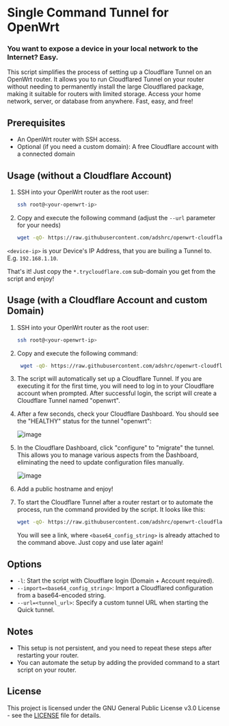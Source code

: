 # Single Command Tunnel for OpenWrt

### You want to expose a device in your local network to the Internet? Easy.

This script simplifies the process of setting up a Cloudflare Tunnel on an OpenWrt router. It allows you to run Cloudflared Tunnel on your router without needing to permanently install the large Cloudflared package, making it suitable for routers with limited storage. Access your home network, server, or database from anywhere. Fast, easy, and free!

## Prerequisites

- An OpenWrt router with SSH access.
- Optional (if you need a custom domain): A free Cloudflare account with a connected domain

## Usage (without a Cloudflare Account)

1. SSH into your OpenWrt router as the root user:

   ```sh
   ssh root@<your-openwrt-ip>
   ```

2. Copy and execute the following command (adjust the `--url` parameter for your needs)

   ```sh
   wget -qO- https://raw.githubusercontent.com/adshrc/openwrt-cloudflared/main/script.sh | ash -s -- --url=http://<device-ip>:80
   ```
`<device-ip>` is your Device's IP Address, that you are builing a Tunnel to. E.g. `192.168.1.10`.

That's it! Just copy the `*.trycloudflare.com` sub-domain you get from the script and enjoy!

## Usage (with a Cloudflare Account and custom Domain)

1. SSH into your OpenWrt router as the root user:

   ```sh
   ssh root@<your-openwrt-ip>
   ```

2. Copy and execute the following command:

    ```sh
     wget -qO- https://raw.githubusercontent.com/adshrc/openwrt-cloudflared/main/script.sh | ash -s -- -l
     ```

3. The script will automatically set up a Cloudflare Tunnel. If you are executing it for the first time, you will need to log in to your Cloudflare account when prompted. After successful login, the script will create a Cloudflare Tunnel named "openwrt".

4. After a few seconds, check your Cloudflare Dashboard. You should see the "HEALTHY" status for the tunnel "openwrt":

   ![image](https://user-images.githubusercontent.com/16599151/269317318-795b6104-c2b0-4a57-9268-1f0450d161ad.png)

5. In the Cloudflare Dashboard, click "configure" to "migrate" the tunnel. This allows you to manage various aspects from the Dashboard, eliminating the need to update configuration files manually.

   ![image](https://github.com/adshrc/openwrt-cloudflared/assets/16599151/521058a9-3c74-48b9-9f61-881a8fe85181)

6. Add a public hostname and enjoy!

7. To start the Cloudflare Tunnel after a router restart or to automate the process, run the command provided by the script. It looks like this:

   ```sh
   wget -qO- https://raw.githubusercontent.com/adshrc/openwrt-cloudflared/main/script.sh | ash -s -- --import="<base64_config_string>"
   ```

   You will see a link, where `<base64_config_string>` is already attached to the command above. Just copy and use later again!

## Options

- `-l`: Start the script with Cloudflare login (Domain + Account required).
- `--import=<base64_config_string>`: Import a Cloudflared configuration from a base64-encoded string.
- `--url=<tunnel_url>`: Specify a custom tunnel URL when starting the Quick tunnel.

## Notes

- This setup is not persistent, and you need to repeat these steps after restarting your router.
- You can automate the setup by adding the provided command to a start script on your router.


## License

This project is licensed under the GNU General Public License v3.0 License - see the [LICENSE](LICENSE) file for details.
